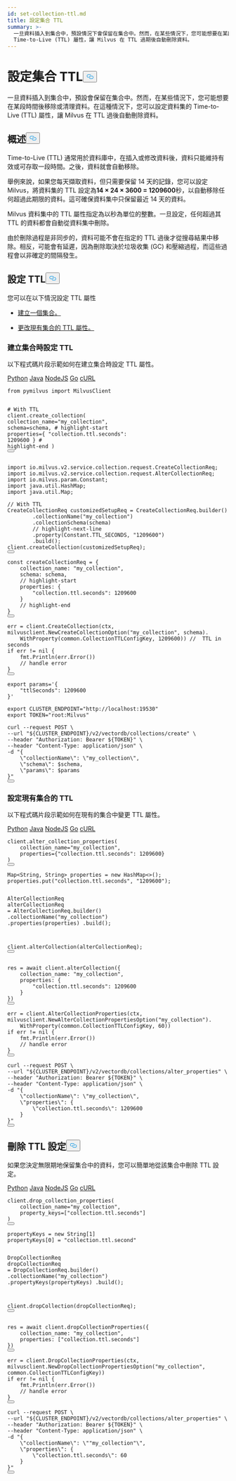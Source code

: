 ```yaml
---
id: set-collection-ttl.md
title: 設定集合 TTL
summary: >-
  一旦資料插入到集合中，預設情況下會保留在集合中。然而，在某些情況下，您可能想要在某段時間後移除或清理資料。在這種情況下，您可以設定資料集的
  Time-to-Live (TTL) 屬性，讓 Milvus 在 TTL 過期後自動刪除資料。
---
```

<h1 id="Set-Collection-TTL" class="common-anchor-header">設定集合 TTL<button data-href="#Set-Collection-TTL" class="anchor-icon" translate="no">
      <svg translate="no"
        aria-hidden="true"
        focusable="false"
        height="20"
        version="1.1"
        viewBox="0 0 16 16"
        width="16"
      >
        <path
          fill="#0092E4"
          fill-rule="evenodd"
          d="M4 9h1v1H4c-1.5 0-3-1.69-3-3.5S2.55 3 4 3h4c1.45 0 3 1.69 3 3.5 0 1.41-.91 2.72-2 3.25V8.59c.58-.45 1-1.27 1-2.09C10 5.22 8.98 4 8 4H4c-.98 0-2 1.22-2 2.5S3 9 4 9zm9-3h-1v1h1c1 0 2 1.22 2 2.5S13.98 12 13 12H9c-.98 0-2-1.22-2-2.5 0-.83.42-1.64 1-2.09V6.25c-1.09.53-2 1.84-2 3.25C6 11.31 7.55 13 9 13h4c1.45 0 3-1.69 3-3.5S14.5 6 13 6z"
        ></path>
      </svg>
    </button></h1><p>一旦資料插入到集合中，預設會保留在集合中。然而，在某些情況下，您可能想要在某段時間後移除或清理資料。在這種情況下，您可以設定資料集的 Time-to-Live (TTL) 屬性，讓 Milvus 在 TTL 過後自動刪除資料。</p>
<h2 id="Overview" class="common-anchor-header">概述<button data-href="#Overview" class="anchor-icon" translate="no">
      <svg translate="no"
        aria-hidden="true"
        focusable="false"
        height="20"
        version="1.1"
        viewBox="0 0 16 16"
        width="16"
      >
        <path
          fill="#0092E4"
          fill-rule="evenodd"
          d="M4 9h1v1H4c-1.5 0-3-1.69-3-3.5S2.55 3 4 3h4c1.45 0 3 1.69 3 3.5 0 1.41-.91 2.72-2 3.25V8.59c.58-.45 1-1.27 1-2.09C10 5.22 8.98 4 8 4H4c-.98 0-2 1.22-2 2.5S3 9 4 9zm9-3h-1v1h1c1 0 2 1.22 2 2.5S13.98 12 13 12H9c-.98 0-2-1.22-2-2.5 0-.83.42-1.64 1-2.09V6.25c-1.09.53-2 1.84-2 3.25C6 11.31 7.55 13 9 13h4c1.45 0 3-1.69 3-3.5S14.5 6 13 6z"
        ></path>
      </svg>
    </button></h2><p>Time-to-Live (TTL) 通常用於資料庫中，在插入或修改資料後，資料只能維持有效或可存取一段時間。之後，資料就會自動移除。</p>
<p>舉例來說，如果您每天擷取資料，但只需要保留 14 天的記錄，您可以設定 Milvus，將資料集的 TTL 設定為<strong>14 × 24 × 3600 = 1209600</strong>秒，以自動移除任何超過此期限的資料。這可確保資料集中只保留最近 14 天的資料。</p>
<p>Milvus 資料集中的 TTL 屬性指定為以秒為單位的整數。一旦設定，任何超過其 TTL 的資料都會自動從資料集中刪除。</p>
<p>由於刪除過程是非同步的，資料可能不會在指定的 TTL 過後才從搜尋結果中移除。相反，可能會有延遲，因為刪除取決於垃圾收集 (GC) 和壓縮過程，而這些過程會以非確定的間隔發生。</p>
<h2 id="Set-TTL" class="common-anchor-header">設定 TTL<button data-href="#Set-TTL" class="anchor-icon" translate="no">
      <svg translate="no"
        aria-hidden="true"
        focusable="false"
        height="20"
        version="1.1"
        viewBox="0 0 16 16"
        width="16"
      >
        <path
          fill="#0092E4"
          fill-rule="evenodd"
          d="M4 9h1v1H4c-1.5 0-3-1.69-3-3.5S2.55 3 4 3h4c1.45 0 3 1.69 3 3.5 0 1.41-.91 2.72-2 3.25V8.59c.58-.45 1-1.27 1-2.09C10 5.22 8.98 4 8 4H4c-.98 0-2 1.22-2 2.5S3 9 4 9zm9-3h-1v1h1c1 0 2 1.22 2 2.5S13.98 12 13 12H9c-.98 0-2-1.22-2-2.5 0-.83.42-1.64 1-2.09V6.25c-1.09.53-2 1.84-2 3.25C6 11.31 7.55 13 9 13h4c1.45 0 3-1.69 3-3.5S14.5 6 13 6z"
        ></path>
      </svg>
    </button></h2><p>您可以在以下情況設定 TTL 屬性</p>
<ul>
<li><p><a href="/docs/zh-hant/set-collection-ttl.md#Set-TTL-when-creating-a-collection">建立一個集合。</a></p></li>
<li><p><a href="/docs/zh-hant/set-collection-ttl.md#Set-TTL-for-an-existing-collection">更改現有集合的 TTL 屬性。</a></p></li>
</ul>
<h3 id="Set-TTL-when-creating-a-collection" class="common-anchor-header">建立集合時設定 TTL</h3><p>以下程式碼片段示範如何在建立集合時設定 TTL 屬性。</p>
<div class="multipleCode">
   <a href="#python">Python</a> <a href="#java">Java</a> <a href="#javascript">NodeJS</a> <a href="#go">Go</a> <a href="#bash">cURL</a></div>
<pre><code translate="no" class="language-python"><span class="hljs-keyword">from</span> pymilvus <span class="hljs-keyword">import</span> MilvusClient

<span class="hljs-comment"># With TTL</span>
client.create_collection(
    collection_name=<span class="hljs-string">&quot;my_collection&quot;</span>,
    schema=schema,
    <span class="hljs-comment"># highlight-start</span>
    properties={
        <span class="hljs-string">&quot;collection.ttl.seconds&quot;</span>: <span class="hljs-number">1209600</span>
    }
    <span class="hljs-comment"># highlight-end</span>
)
<button class="copy-code-btn"></button></code></pre>
<pre><code translate="no" class="language-java"><span class="hljs-keyword">import</span> io.milvus.v2.service.collection.request.CreateCollectionReq;
<span class="hljs-keyword">import</span> io.milvus.v2.service.collection.request.AlterCollectionReq;
<span class="hljs-keyword">import</span> io.milvus.param.Constant;
<span class="hljs-keyword">import</span> java.util.HashMap;
<span class="hljs-keyword">import</span> java.util.Map;

<span class="hljs-comment">// With TTL</span>
<span class="hljs-type">CreateCollectionReq</span> <span class="hljs-variable">customizedSetupReq</span> <span class="hljs-operator">=</span> CreateCollectionReq.builder()
        .collectionName(<span class="hljs-string">&quot;my_collection&quot;</span>)
        .collectionSchema(schema)
        <span class="hljs-comment">// highlight-next-line</span>
        .property(Constant.TTL_SECONDS, <span class="hljs-string">&quot;1209600&quot;</span>)
        .build();
client.createCollection(customizedSetupReq);
<button class="copy-code-btn"></button></code></pre>
<pre><code translate="no" class="language-javascript"><span class="hljs-keyword">const</span> createCollectionReq = {
    <span class="hljs-attr">collection_name</span>: <span class="hljs-string">&quot;my_collection&quot;</span>,
    <span class="hljs-attr">schema</span>: schema,
    <span class="hljs-comment">// highlight-start</span>
    <span class="hljs-attr">properties</span>: {
        <span class="hljs-string">&quot;collection.ttl.seconds&quot;</span>: <span class="hljs-number">1209600</span>
    }
    <span class="hljs-comment">// highlight-end</span>
}
<button class="copy-code-btn"></button></code></pre>
<pre><code translate="no" class="language-go">err = client.CreateCollection(ctx, milvusclient.NewCreateCollectionOption(<span class="hljs-string">&quot;my_collection&quot;</span>, schema).
    WithProperty(common.CollectionTTLConfigKey, <span class="hljs-number">1209600</span>)) <span class="hljs-comment">//  TTL in seconds</span>
<span class="hljs-keyword">if</span> err != <span class="hljs-literal">nil</span> {
    fmt.Println(err.Error())
    <span class="hljs-comment">// handle error</span>
}
<button class="copy-code-btn"></button></code></pre>
<pre><code translate="no" class="language-bash"><span class="hljs-built_in">export</span> params=<span class="hljs-string">&#x27;{
    &quot;ttlSeconds&quot;: 1209600
}&#x27;</span>

<span class="hljs-built_in">export</span> CLUSTER_ENDPOINT=<span class="hljs-string">&quot;http://localhost:19530&quot;</span>
<span class="hljs-built_in">export</span> TOKEN=<span class="hljs-string">&quot;root:Milvus&quot;</span>

curl --request POST \
--url <span class="hljs-string">&quot;<span class="hljs-variable">${CLUSTER_ENDPOINT}</span>/v2/vectordb/collections/create&quot;</span> \
--header <span class="hljs-string">&quot;Authorization: Bearer <span class="hljs-variable">${TOKEN}</span>&quot;</span> \
--header <span class="hljs-string">&quot;Content-Type: application/json&quot;</span> \
-d <span class="hljs-string">&quot;{
    \&quot;collectionName\&quot;: \&quot;my_collection\&quot;,
    \&quot;schema\&quot;: <span class="hljs-variable">$schema</span>,
    \&quot;params\&quot;: <span class="hljs-variable">$params</span>
}&quot;</span>
<button class="copy-code-btn"></button></code></pre>
<h3 id="Set-TTL-for-an-existing-collection" class="common-anchor-header">設定現有集合的 TTL</h3><p>以下程式碼片段示範如何在現有的集合中變更 TTL 屬性。</p>
<div class="multipleCode">
   <a href="#python">Python</a> <a href="#java">Java</a> <a href="#javascript">NodeJS</a> <a href="#go">Go</a> <a href="#bash">cURL</a></div>
<pre><code translate="no" class="language-python">client.alter_collection_properties(
    collection_name=<span class="hljs-string">&quot;my_collection&quot;</span>,
    properties={<span class="hljs-string">&quot;collection.ttl.seconds&quot;</span>: <span class="hljs-number">1209600</span>}
)
<button class="copy-code-btn"></button></code></pre>
<pre><code translate="no" class="language-java">Map&lt;String, String&gt; properties = <span class="hljs-keyword">new</span> <span class="hljs-title class_">HashMap</span>&lt;&gt;();
properties.put(<span class="hljs-string">&quot;collection.ttl.seconds&quot;</span>, <span class="hljs-string">&quot;1209600&quot;</span>);

<span class="hljs-type">AlterCollectionReq</span> <span class="hljs-variable">alterCollectionReq</span> <span class="hljs-operator">=</span> AlterCollectionReq.builder()
        .collectionName(<span class="hljs-string">&quot;my_collection&quot;</span>)
        .properties(properties)
        .build();

client.alterCollection(alterCollectionReq);
<button class="copy-code-btn"></button></code></pre>
<pre><code translate="no" class="language-javascript">res = <span class="hljs-keyword">await</span> client.<span class="hljs-title function_">alterCollection</span>({
    <span class="hljs-attr">collection_name</span>: <span class="hljs-string">&quot;my_collection&quot;</span>,
    <span class="hljs-attr">properties</span>: {
        <span class="hljs-string">&quot;collection.ttl.seconds&quot;</span>: <span class="hljs-number">1209600</span>
    }
})
<button class="copy-code-btn"></button></code></pre>
<pre><code translate="no" class="language-go">err = client.AlterCollectionProperties(ctx, milvusclient.NewAlterCollectionPropertiesOption(<span class="hljs-string">&quot;my_collection&quot;</span>).
    WithProperty(common.CollectionTTLConfigKey, <span class="hljs-number">60</span>))
<span class="hljs-keyword">if</span> err != <span class="hljs-literal">nil</span> {
    fmt.Println(err.Error())
    <span class="hljs-comment">// handle error</span>
}
<button class="copy-code-btn"></button></code></pre>
<pre><code translate="no" class="language-bash">curl --request POST \
--url <span class="hljs-string">&quot;<span class="hljs-variable">${CLUSTER_ENDPOINT}</span>/v2/vectordb/collections/alter_properties&quot;</span> \
--header <span class="hljs-string">&quot;Authorization: Bearer <span class="hljs-variable">${TOKEN}</span>&quot;</span> \
--header <span class="hljs-string">&quot;Content-Type: application/json&quot;</span> \
-d <span class="hljs-string">&quot;{
    \&quot;collectionName\&quot;: \&quot;my_collection\&quot;,
    \&quot;properties\&quot;: {
        \&quot;collection.ttl.seconds\&quot;: 1209600
    }
}&quot;</span>
<button class="copy-code-btn"></button></code></pre>
<h2 id="Drop-TTL-setting" class="common-anchor-header">刪除 TTL 設定<button data-href="#Drop-TTL-setting" class="anchor-icon" translate="no">
      <svg translate="no"
        aria-hidden="true"
        focusable="false"
        height="20"
        version="1.1"
        viewBox="0 0 16 16"
        width="16"
      >
        <path
          fill="#0092E4"
          fill-rule="evenodd"
          d="M4 9h1v1H4c-1.5 0-3-1.69-3-3.5S2.55 3 4 3h4c1.45 0 3 1.69 3 3.5 0 1.41-.91 2.72-2 3.25V8.59c.58-.45 1-1.27 1-2.09C10 5.22 8.98 4 8 4H4c-.98 0-2 1.22-2 2.5S3 9 4 9zm9-3h-1v1h1c1 0 2 1.22 2 2.5S13.98 12 13 12H9c-.98 0-2-1.22-2-2.5 0-.83.42-1.64 1-2.09V6.25c-1.09.53-2 1.84-2 3.25C6 11.31 7.55 13 9 13h4c1.45 0 3-1.69 3-3.5S14.5 6 13 6z"
        ></path>
      </svg>
    </button></h2><p>如果您決定無限期地保留集合中的資料，您可以簡單地從該集合中刪除 TTL 設定。</p>
<div class="multipleCode">
   <a href="#python">Python</a> <a href="#java">Java</a> <a href="#javascript">NodeJS</a> <a href="#go">Go</a> <a href="#bash">cURL</a></div>
<pre><code translate="no" class="language-python">client.drop_collection_properties(
    collection_name=<span class="hljs-string">&quot;my_collection&quot;</span>,
    property_keys=[<span class="hljs-string">&quot;collection.ttl.seconds&quot;</span>]
)
<button class="copy-code-btn"></button></code></pre>
<pre><code translate="no" class="language-java">propertyKeys = <span class="hljs-keyword">new</span> <span class="hljs-title class_">String</span>[<span class="hljs-number">1</span>]
propertyKeys[<span class="hljs-number">0</span>] = <span class="hljs-string">&quot;collection.ttl.second&quot;</span>

<span class="hljs-type">DropCollectionReq</span> <span class="hljs-variable">dropCollectionReq</span> <span class="hljs-operator">=</span> DropCollectionReq.builder()
        .collectionName(<span class="hljs-string">&quot;my_collection&quot;</span>)
        .propertyKeys(propertyKeys)
        .build();

client.dropCollection(dropCollectionReq);
<button class="copy-code-btn"></button></code></pre>
<pre><code translate="no" class="language-javascript">res = <span class="hljs-keyword">await</span> client.<span class="hljs-title function_">dropCollectionProperties</span>({
    <span class="hljs-attr">collection_name</span>: <span class="hljs-string">&quot;my_collection&quot;</span>,
    <span class="hljs-attr">properties</span>: [<span class="hljs-string">&quot;collection.ttl.seconds&quot;</span>]
})
<button class="copy-code-btn"></button></code></pre>
<pre><code translate="no" class="language-go">err = client.DropCollectionProperties(ctx, milvusclient.NewDropCollectionPropertiesOption(<span class="hljs-string">&quot;my_collection&quot;</span>, common.CollectionTTLConfigKey))
<span class="hljs-keyword">if</span> err != <span class="hljs-literal">nil</span> {
    fmt.Println(err.Error())
    <span class="hljs-comment">// handle error</span>
}
<button class="copy-code-btn"></button></code></pre>
<pre><code translate="no" class="language-bash">curl --request POST \
--url <span class="hljs-string">&quot;<span class="hljs-variable">${CLUSTER_ENDPOINT}</span>/v2/vectordb/collections/alter_properties&quot;</span> \
--header <span class="hljs-string">&quot;Authorization: Bearer <span class="hljs-variable">${TOKEN}</span>&quot;</span> \
--header <span class="hljs-string">&quot;Content-Type: application/json&quot;</span> \
-d <span class="hljs-string">&quot;{
    \&quot;collectionName\&quot;: \&quot;&quot;</span>my_collection<span class="hljs-string">&quot;\&quot;,
    \&quot;properties\&quot;: {
        \&quot;collection.ttl.seconds\&quot;: 60
    }
}&quot;</span>
<button class="copy-code-btn"></button></code></pre>
